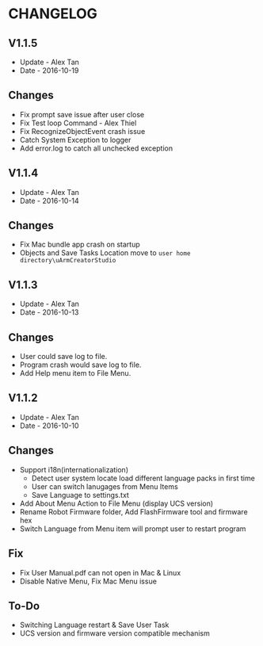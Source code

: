 # CHANGELOG

## V1.1.5
- Update - Alex Tan
- Date   - 2016-10-19

## Changes

- Fix prompt save issue after user close
- Fix Test loop Command - Alex Thiel
- Fix RecognizeObjectEvent crash issue
- Catch System Exception to logger
- Add error.log to catch all unchecked exception

## V1.1.4
- Update - Alex Tan
- Date   - 2016-10-14

## Changes

- Fix Mac bundle app crash on startup
- Objects and Save Tasks Location move to `user home directory\uArmCreatorStudio`

## V1.1.3
- Update - Alex Tan
- Date   - 2016-10-13

## Changes

- User could save log to file.
- Program crash would save log to file.
- Add Help menu item to File Menu.

## V1.1.2
- Update - Alex Tan
- Date   - 2016-10-10

## Changes

- Support i18n(internationalization)
    - Detect user system locate load different language packs in first time
    - User can switch lanugages from Menu Items
    - Save Language to settings.txt
- Add About Menu Action to File Menu (display UCS version)
- Rename Robot Firmware folder, Add FlashFirmware tool and firmware hex
- Switch Language from Menu item will prompt user to restart program

## Fix

- Fix User Manual.pdf can not open in Mac & Linux
- Disable Native Menu, Fix Mac Menu issue

## To-Do

- Switching Language restart & Save User Task
- UCS version and firmware version compatible mechanism
